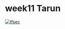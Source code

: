 # week11 Tarun 
[![tfsec](https://github.com/TarunChhabriaa/week11/actions/workflows/tfsec.yml/badge.svg)](https://github.com/TarunChhabriaa/week11/actions/workflows/tfsec.yml)
